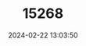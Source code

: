 ---
title: "15268"
category: "Oloplotosus torobo"
draft: false
date: 2024-02-22 13:03:50
languages:
  English: ["Kutubu Tandan"]
  Papuan (Other): ["Torobo"]
---